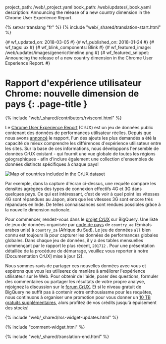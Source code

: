 project_path: /web/_project.yaml
book_path: /web/updates/_book.yaml
description: Announcing the release of a new country dimension in the Chrome User Experience Report.

{% setvar translang "fr" %}
{% include "web/_shared/translation-start.html" %}

{# wf_updated_on: 2018-03-05 #}
{# wf_published_on: 2018-01-24 #}
{# wf_tags: ux #}
{# wf_blink_components: Blink #}
{# wf_featured_image: /web/updates/images/generic/timeline.png #}
{# wf_featured_snippet: Announcing the release of a new country dimension in the Chrome User Experience Report. #}

# Rapport d'expérience utilisateur Chrome: nouvelle dimension de pays {: .page-title }

{% include "web/_shared/contributors/rviscomi.html" %}

<div class="clearfix"></div>

Le [Chrome User Experience Report](/web/tools/chrome-user-experience-report/) (CrUX) est un jeu de données public contenant des données de performances utilisateur réelles. Depuis que nous avons [annoncé](https://blog.chromium.org/2017/10/introducing-chrome-user-experience-report.html) le rapport, l'un des ajouts les plus demandés a été la capacité de mieux comprendre les différences d'expérience utilisateur entre les sites. Sur la base de ces informations, nous développons l'ensemble de données CrUX existant - qui fournit une vue globale de toutes les régions géographiques - afin d'inclure également une collection d'ensembles de données distincts spécifiques à chaque pays!

<img src="/web/updates/images/2018/01/crux-countries.png"
    alt="Map of countries included in the CrUX dataset"/>

Par exemple, dans la capture d'écran ci-dessus, une requête compare les densités agrégées des types de connexion effectifs 4G et 3G dans quelques pays. Ce qui est intéressant, c’est de voir à quel point les vitesses 4G sont répandues au Japon, alors que les vitesses 3G sont encore très répandues en Inde. De telles connaissances sont rendues possibles grâce à la nouvelle dimension nationale.

Pour commencer, rendez-vous dans le [projet CrUX](https://bigquery.cloud.google.com/dataset/chrome-ux-report:all) sur BigQuery. Une liste de jeux de données organisée par [code de pays](https://en.wikipedia.org/wiki/ISO_3166-1_alpha-2) de `country_ae` (Émirats arabes unis) à `country_za` (Afrique du Sud). Le jeu de données `all` bien connu est toujours là pour capturer les données de performances globales globales. Dans chaque jeu de données, il y a des tables mensuelles commençant par le rapport le plus récent, `201712` . Pour une présentation détaillée de la procédure de démarrage, veuillez vous reporter à notre [Documentation CrUX] mise à jour (2).

Nous sommes ravis de partager ces nouvelles données avec vous et espérons que vous les utiliserez de manière à améliorer l'expérience utilisateur sur le Web. Pour obtenir de l'aide, poser des questions, formuler des commentaires ou partager les résultats de votre propre analyse, rejoignez la discussion sur le [forum CrUX](https://groups.google.com/a/chromium.org/forum/#!forum/chrome-ux-report). Et si le niveau gratuit de BigQuery ne suffit pas à contenir votre enthousiasme pour les requêtes, nous continuons à organiser une promotion pour vous donner un [10 TB gratuits supplémentaires](https://docs.google.com/forms/d/e/1FAIpQLSeMYnz93JQuO7rPewVrKpLfxO7JREOysti0CQyRo31bc7cXHA/viewform), alors profitez de vos crédits jusqu'à épuisement des stocks!

{% include "web/_shared/rss-widget-updates.html" %}

{% include "comment-widget.html" %}

{% include "web/_shared/translation-end.html" %}